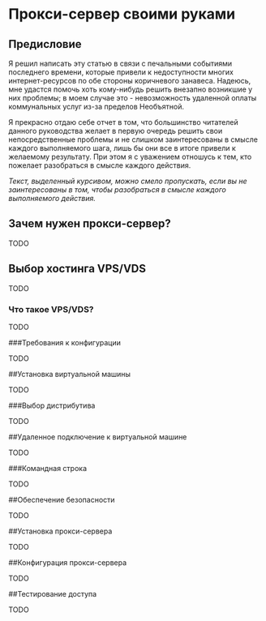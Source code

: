 # Прокси-сервер своими руками

## Предисловие

Я решил написать эту статью в связи с печальными событиями последнего времени,
которые привели к недоступности многих интернет-ресурсов по обе стороны
коричневого занавеса. Надеюсь, мне удастся помочь хоть кому-нибудь решить
внезапно возникшие у них проблемы; в моем случае это - невозможность
удаленной оплаты коммунальных услуг из-за пределов Необъятной.

Я прекрасно отдаю себе отчет в том, что большинство читателей данного
руководства желает в первую очередь решить свои непосредственные проблемы
и не слишком заинтересованы в смысле каждого выполняемого шага, лишь бы они все
в итоге привели к желаемому результату. При этом я с уважением отношусь к тем,
кто пожелает разобраться в смысле каждого действия.

*Текст, выделенный курсивом, можно смело пропускать, если вы не заинтересованы
в том, чтобы разобраться в смысле каждого выполняемого действия.*

## Зачем нужен прокси-сервер?

TODO

## Выбор хостинга VPS/VDS

TODO

### Что такое VPS/VDS?

TODO

###Требования к конфигурации

TODO

##Установка виртуальной машины

TODO

###Выбор дистрибутива

TODO

##Удаленное подключение к виртуальной машине

TODO

###Командная строка

TODO

##Обеспечение безопасности

TODO

##Установка прокси-сервера

TODO

##Конфигурация прокси-сервера

TODO

##Тестирование доступа

TODO
